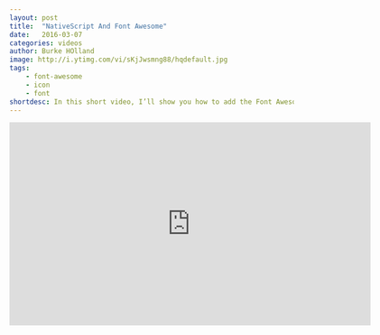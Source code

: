```yaml
---
layout: post
title:  "NativeScript And Font Awesome"
date:   2016-03-07
categories: videos
author: Burke HOlland
image: http://i.ytimg.com/vi/sKjJwsmng88/hqdefault.jpg
tags: 
    - font-awesome
    - icon
    - font
shortdesc: In this short video, I’ll show you how to add the Font Awesome icon font to a NativeScript application, how to search for icons you need, and the right escape sequences to get those icons working in NativeScript.
---
```

<iframe width="640" height="360" src="https://www.youtube.com/embed/sKjJwsmng88" frameborder="0" allowfullscreen></iframe>